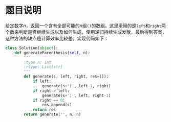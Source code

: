 # 题目说明

给定数字$n$，返回一个含有全部可能的$n$组`()`的数组。这里采用的是`left`和`right`两个数来判断是否继续生成以及如何生成，使用递归持续生成发散，最后得到答案，这种方法的缺点是计算效率比较差。实现代码如下：

```python
class Solution(object):
    def generateParenthesis(self, n):
        """
        :type n: int
        :rtype: List[str]
        """
        def generate(s, left, right, res=[]):
            if left:
                generate(s+'(', left-1, right)
            if right > left:
                generate(s+')', left, right-1)
            if right == 0:
                res.append(s)
            return res
        return generate('', n, n) 
```

